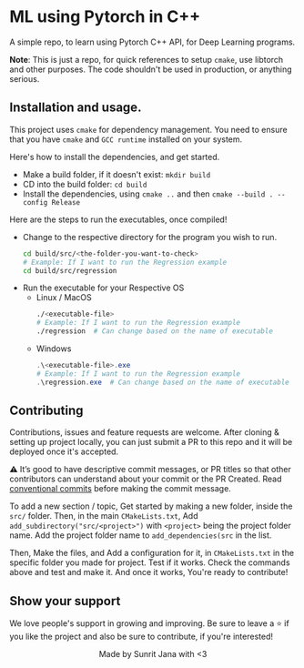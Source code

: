 # ML using Pytorch in C++

A simple repo, to learn using Pytorch C++ API, for Deep Learning programs.

**Note**: This is just a repo, for quick references to setup `cmake`, use libtorch and other purposes. 
The code shouldn't be used in production, or anything serious.

## Installation and usage.

This project uses `cmake` for dependency management. You need to ensure that you have `cmake` and `GCC runtime`
installed on your system.

Here's how to install the dependencies, and get started.

- Make a build folder, if it doesn't exist: `mkdir build`
- CD into the build folder: `cd build`
- Install the dependencies, using `cmake ..` and then `cmake --build . --config Release`

Here are the steps to run the executables, once compiled!

- Change to the respective directory for the program you wish to run.
  ```sh
  cd build/src/<the-folder-you-want-to-check>
  # Example: If I want to run the Regression example
  cd build/src/regression
  ```
- Run the executable for your Respective OS
  - Linux / MacOS
    ```sh
    ./<executable-file>
    # Example: If I want to run the Regression example
    ./regression  # Can change based on the name of executable
    ```
  - Windows
    ```powershell
    .\<executable-file>.exe
    # Example: If I want to run the Regression example
    .\regression.exe  # Can change based on the name of executable
    ```

## Contributing

Contributions, issues and feature requests are welcome. After cloning & setting up project locally, you
can just submit a PR to this repo and it will be deployed once it's accepted.

⚠️ It’s good to have descriptive commit messages, or PR titles so that other contributors can understand about your
commit or the PR Created. Read [conventional commits](https://www.conventionalcommits.org/en/v1.0.0-beta.3/)
before making the commit message.

To add a new section / topic, Get started by making a new folder, inside the `src/` folder.
Then, in the main `CMakeLists.txt`, Add `add_subdirectory("src/<project>")` with `<project>` being the 
project folder name. Add the project folder name to `add_dependencies(src` in the list.

Then, Make the files, and Add a configuration for it, in `CMakeLists.txt` in the specific folder you
made for project. Test if it works. Check the commands above and test and make it. And once it works, 
You're ready to contribute!

## Show your support

We love people's support in growing and improving. Be sure to leave a ⭐️ if you like the project and
also be sure to contribute, if you're interested!

<div align="center">
Made by Sunrit Jana with <3
</div>
